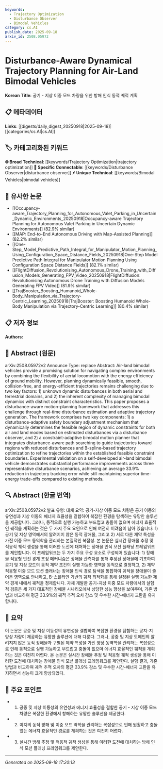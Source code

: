 ```yaml
---
keywords:
  - Trajectory Optimization
  - Disturbance Observer
  - Bimodal Vehicles
category: cs.AI
publish_date: 2025-09-18
arxiv_id: 2508.05972
---
```


<!-- KEYWORD_LINKING_METADATA:
{
  "processed_timestamp": "2025-09-22 22:32:24.426516",
  "vocabulary_version": "1.0",
  "selected_keywords": [
    "Trajectory Optimization",
    "Disturbance Observer",
    "Bimodal Vehicles"
  ],
  "rejected_keywords": [
    "Disturbance-Aware Motion Planning"
  ],
  "similarity_scores": {
    "Trajectory Optimization": 0.8,
    "Disturbance Observer": 0.79,
    "Bimodal Vehicles": 0.78
  },
  "extraction_method": "AI_prompt_based",
  "budget_applied": true
}
-->


# Disturbance-Aware Dynamical Trajectory Planning for Air-Land Bimodal Vehicles

**Korean Title:** 공기 - 지상 이중 모드 차량을 위한 방해 인식 동적 궤적 계획

## 📋 메타데이터

**Links**: [[digests/daily_digest_20250918|2025-09-18]]   [[categories/cs.AI|cs.AI]]

## 🏷️ 카테고리화된 키워드
**🌐 Broad Technical**: [[keywords/Trajectory Optimization|trajectory optimization]]
**🔗 Specific Connectable**: [[keywords/Disturbance Observer|disturbance observer]]
**⚡ Unique Technical**: [[keywords/Bimodal Vehicles|bimodal vehicles]]

## 🔗 유사한 논문
- [[Occupancy-aware_Trajectory_Planning_for_Autonomous_Valet_Parking_in_Uncertain_Dynamic_Environments_20250918|Occupancy-aware Trajectory Planning for Autonomous Valet Parking in Uncertain Dynamic Environments]] (82.9% similar)
- [[MAP: End-to-End Autonomous Driving with Map-Assisted Planning]] (82.2% similar)
- [[One-Step_Model_Predictive_Path_Integral_for_Manipulator_Motion_Planning_Using_Configuration_Space_Distance_Fields_20250918|One-Step Model Predictive Path Integral for Manipulator Motion Planning Using Configuration Space Distance Fields]] (82.1% similar)
- [[FlightDiffusion_Revolutionising_Autonomous_Drone_Training_with_Diffusion_Models_Generating_FPV_Video_20250918|FlightDiffusion: Revolutionising Autonomous Drone Training with Diffusion Models Generating FPV Video]] (81.9% similar)
- [[TrajBooster_Boosting_Humanoid_Whole-Body_Manipulation_via_Trajectory-Centric_Learning_20250918|TrajBooster: Boosting Humanoid Whole-Body Manipulation via Trajectory-Centric Learning]] (80.4% similar)

## 📋 저자 정보

**Authors:** 

## 📄 Abstract (원문)

arXiv:2508.05972v2 Announce Type: replace 
Abstract: Air-land bimodal vehicles provide a promising solution for navigating complex environments by combining the flexibility of aerial locomotion with the energy efficiency of ground mobility. However, planning dynamically feasible, smooth, collision-free, and energy-efficient trajectories remains challenging due to two key factors: 1) unknown dynamic disturbances in both aerial and terrestrial domains, and 2) the inherent complexity of managing bimodal dynamics with distinct constraint characteristics. This paper proposes a disturbance-aware motion-planning framework that addresses this challenge through real-time disturbance estimation and adaptive trajectory generation. The framework comprises two key components: 1) a disturbance-adaptive safety boundary adjustment mechanism that dynamically determines the feasible region of dynamic constraints for both air and land modes based on estimated disturbances via a disturbance observer, and 2) a constraint-adaptive bimodal motion planner that integrates disturbance-aware path searching to guide trajectories toward regions with reduced disturbances and B-spline-based trajectory optimization to refine trajectories within the established feasible constraint boundaries. Experimental validation on a self-developed air-land bimodal vehicle demonstrates substantial performance improvements across three representative disturbance scenarios, achieving an average 33.9% reduction in trajectory tracking error while still maintaining superior time-energy trade-offs compared to existing methods.

## 🔍 Abstract (한글 번역)

arXiv:2508.05972v2 발표 유형: 대체
요약: 공기-지상 이중 모드 차량은 공기 이동의 유연성과 지상 이동의 에너지 효율성을 결합하여 복잡한 환경을 탐색하는 유망한 솔루션을 제공합니다. 그러나, 동적으로 실행 가능하고 부드럽고 충돌이 없으며 에너지 효율적인 궤적을 계획하는 것은 두 가지 주요 요인으로 인해 여전히 어려움이 남아 있습니다: 1) 공기 및 지상 영역에서의 알려지지 않은 동적 장애물, 그리고 2) 서로 다른 제약 특성을 가진 이중 모드 동역학을 관리하는 본질적인 복잡성. 본 논문은 실시간 장애물 추정 및 적응적 궤적 생성을 통해 이러한 도전에 대처하는 장애물 인식 모션 플래닝 프레임워크를 제안합니다. 이 프레임워크는 두 가지 주요 구성 요소로 구성되어 있습니다: 1) 장애물 적응형 안전 경계 조정 메커니즘은 장애물 관측자를 통해 추정된 장애물에 기초하여 공기 및 지상 모드의 동적 제약 조건의 실행 가능한 영역을 동적으로 결정하고, 2) 제약 적응형 이중 모드 모션 플래너는 장애물 인식 경로 탐색을 통합하여 궤적을 장애물이 줄어든 영역으로 안내하고, B-스플라인 기반의 궤적 최적화를 통해 설정된 실행 가능한 제약 경계 내에서 궤적을 정제합니다. 자체 개발한 공기-지상 이중 모드 차량에서의 실험적 검증은 세 가지 대표적인 장애물 시나리오에서 상당한 성능 향상을 보여주며, 기존 방법과 비교하여 평균 33.9%의 궤적 추적 오차 감소 및 우수한 시간-에너지 교환을 유지합니다.

## 📝 요약

이 논문은 공중 및 지상 이동성의 유연성을 결합하여 복잡한 환경을 탐험하는 공지-지 양상 차량이 제공하는 유망한 솔루션에 대해 다룬다. 그러나, 공중 및 지상 도메인의 알려지지 않은 동적 장애물과 구별된 제약 특성을 가진 양상 동역학을 관리하는 복잡성으로 인해 동적으로 실행 가능하고 부드럽고 충돌이 없으며 에너지 효율적인 궤적을 계획하는 것은 여전히 어렵다. 본 논문은 실시간 장애물 추정 및 적응형 궤적 생성을 통해 이러한 도전에 대처하는 장애물 인식 모션 플래닝 프레임워크를 제안한다. 실험 결과, 기존 방법과 비교하여 궤적 추적 오차의 평균 33.9% 감소 및 우수한 시간-에너지 교환을 유지하면서 성능이 크게 향상되었다.

## 🎯 주요 포인트

- 1. 공중 및 지상 이동성의 유연성과 에너지 효율성을 결합한 공기 - 지상 이중 모드 차량은 복잡한 환경에서 항해하는 유망한 솔루션을 제공한다.

- 2. 미지의 동적 방해 및 이중 모드 역학을 관리하는 복잡성으로 인해 원활하고 충돌 없는 에너지 효율적인 경로를 계획하는 것은 여전히 어렵다.

- 3. 실시간 방해 추정 및 적응적 궤적 생성을 통해 이러한 도전에 대처하는 방해 인식 모션 플래닝 프레임워크를 제안한다.

---

*Generated on 2025-09-18 17:20:13*